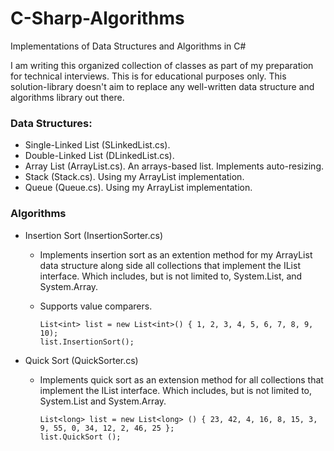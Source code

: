 # C-Sharp-Algorithms
Implementations of Data Structures and Algorithms in C#

I am writing this organized collection of classes as part of my preparation for technical interviews. This is for educational purposes only. This solution-library doesn't aim to replace any well-written data structure and algorithms library out there.


### Data Structures:
* Single-Linked List (SLinkedList.cs).
* Double-Linked List (DLinkedList.cs).
* Array List (ArrayList.cs). An arrays-based list. Implements auto-resizing.
* Stack (Stack.cs). Using my ArrayList implementation.
* Queue (Queue.cs). Using my ArrayList implementation.


### Algorithms
* Insertion Sort (InsertionSorter.cs)
  * Implements insertion sort as an extention method for my ArrayList data structure along side all collections that implement the IList<T> interface. Which includes, but is not limited to, System.List, and System.Array.
  * Supports value comparers.
    
    ```
    List<int> list = new List<int>() { 1, 2, 3, 4, 5, 6, 7, 8, 9, 10);
    list.InsertionSort();
    ```
* Quick Sort (QuickSorter.cs)
  * Implements quick sort as an extension method for all collections that implement the IList<T> interface. Which includes, but is not limited to, System.List and System.Array.
    
    ```
    List<long> list = new List<long> () { 23, 42, 4, 16, 8, 15, 3, 9, 55, 0, 34, 12, 2, 46, 25 };
    list.QuickSort ();
    ```
